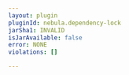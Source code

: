 ```yaml
---
layout: plugin
pluginId: nebula.dependency-lock
jarSha1: INVALID
isJarAvailable: false
error: NONE
violations: []

---
```

